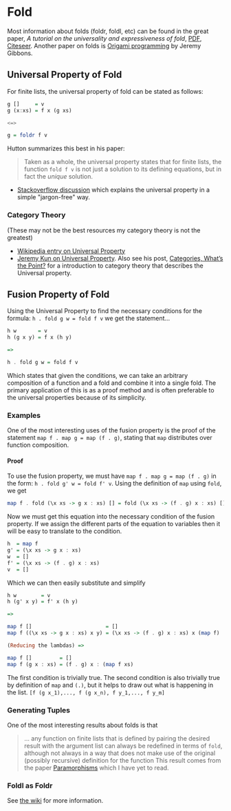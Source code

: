 # Fold

Most information about folds (foldr, foldl, etc) can be found in the great paper, _A tutorial on the universality and
	expressiveness of fold_, [PDF](http://www.cs.nott.ac.uk/~gmh/fold.pdf), [Citeseer](http://citeseerx.ist.psu.edu/viewdoc/summary?doi=10.1.1.34.1618). Another paper on folds is [Origami programming](http://www.cs.ox.ac.uk/jeremy.gibbons/publications/origami.pdf) by Jeremy Gibbons.

## Universal Property of Fold
For finite lists, the universal property of fold can be stated as follows:
```haskell
g []     = v
g (x:xs) = f x (g xs)

<=>

g = foldr f v
```
Hutton summarizes this best in his paper:
> Taken as a whole, the universal property states that for finite lists, the function `fold f v` is not just a solution to its defining equations, but in fact the _unique_ solution.

* [Stackoverflow discussion](http://stackoverflow.com/questions/841696/please-explain-in-the-simplest-most-jargon-free-english-possible-the-universa) which explains the universal property in a simple "jargon-free" way.

### Category Theory
(These may not be the best resources my category theory is not the greatest)
* [Wikipedia entry on Universal Property](http://en.wikipedia.org/wiki/Universal_property)
* [Jeremy Kun on Universal Property](http://jeremykun.com/2013/09/30/the-universal-properties-of-map-fold-and-filter/). Also see his post, [Categories, What’s the Point?](http://jeremykun.com/2013/04/16/categories-whats-the-point/) for a introduction to category theory that describes the Universal property.


## Fusion Property of Fold
Using the Universal Property to find the necessary conditions for the formula: `h . fold g w = fold f v` we get the statement...
```haskell
h w       = v
h (g x y) = f x (h y)

=>

h . fold g w = fold f v
```
Which states that given the conditions, we can take an arbitrary composition of a function and a fold and combine it into a single fold. The primary application of this is as a proof method and is often preferable to the universal properties because of its simplicity.

### Examples
One of the most interesting uses of the fusion property is the proof of the statement `map f . map g = map (f . g)`, stating that `map` distributes over function composition.

#### Proof
To use the fusion property, we must have `map f . map g = map (f . g)` in the form: `h . fold g' w = fold f' v`. Using the definition of `map` using `fold`, we get
```haskell
map f . fold (\x xs -> g x : xs) [] = fold (\x xs -> (f . g) x : xs) []
```
Now we must get this equation into the necessary condition of the fusion property. If we assign the different parts of the equation to variables then it will be easy to translate to the condition.
```haskell
h  = map f
g' = (\x xs -> g x : xs)
w  = []
f' = (\x xs -> (f . g) x : xs)
v  = []
```
Which we can then easily substitute and simplify
```haskell
h w        = v
h (g' x y) = f' x (h y)

=>

map f []                        = []
map f ((\x xs -> g x : xs) x y) = (\x xs -> (f . g) x : xs) x (map f)

(Reducing the lambdas) =>

map f []         = []
map f (g x : xs) = (f . g) x : (map f xs)
```
The first condition is trivially true. The second condition is also trivially true by definition of `map` and `(.)`, but it helps to draw out what is happening in the list. `[f (g x_1),..., f (g x_n), f y_1,..., f y_m]`

### Generating Tuples
One of the most interesting results about folds is that
> ... any function on finite lists that is defined by pairing the desired result with the argument list can always be redefined in terms of `fold`, although not always in a way that does not make use of the original (possibly recursive) definition for the function
This result comes from the paper [Paramorphisms](http://www.kestrel.edu/home/people/meertens/publications/papers/Paramorphisms.pdf) which I have yet to read.

### Foldl as Foldr
See [the wiki](http://www.haskell.org/haskellwiki/Foldl_as_foldr) for more information.
